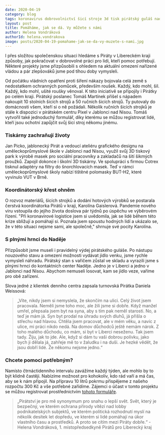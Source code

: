 ```yaml
---
date: 2020-04-19
category: blog
tags: koronavirus dobrovolnictví šicí stroje 3d tisk pirátský guláš naděje
layout: post
title: Pomáháme, jak se dá. Vy můžete s námi 
author: Helena Vondráková
authorId: helena.vondrakova
image: posts/2020-04-19-pomahame-jak-se-da-vy-muzete-s-nami.jpg
---
```


I přes složitou společenskou situaci hledáme s Piráty v Libereckém kraji způsoby, jak pokračovat v dobrovolné práci pro lidi, kteří pomoc potřebují. Některé projekty jsme přizpůsobili s ohledem na aktuální omezení nařízené vládou a pár zlepšováků jsme pod tíhou doby vymysleli.

Od počátku vládních opatření proti šíření nákazy bojovala celá země s nedostatkem ochranných pomůcek, především roušek. Každý, kdo mohl, šil. Každý, kdo mohl, ušité roušky věnoval. K této iniciativě se připojily i Pirátky po celém kraji. Pirátský poslanec Tomáš Martínek přišel s nápadem nakoupit 10 stolních šicích strojů a 50 ručních šicích strojů. Ty putovaly do domácnosti všem, kteří si o ně požádali. Několik ručních šicích strojků je stále k dispozici v pirátském centru Pixel v Jablonci nad Nisou. Tomáš vytvořil také jednoduchý formulář, díky kterému se můžou registrovat lidé, kteří jsou ochotní zapůjčit svůj šicí stroj někomu jinému.

### Tiskárny zachraňují životy

Jan Picko, jablonecký Pirát a vedoucí ateliéru grafického designu na uměleckoprůmyslové škole v Jablonci nad Nisou, využil svůj 3D tiskový park k výrobě masek pro sociální pracovníky a zakladačů na šití šikmých proužků. Zapojil dokonce i školní 3D tiskárny. Ve spolupráci s firmou Cotrex tisknul adaptéry na filtry do šnorchlovacích masek. Teď v rámci uměleckoprůmyslové školy nabízí tištěné polomasky BUT-H2, které vyvinulo VUT v Brně.

### Koordinátorský křest ohněm

O rozvoz materiálů, šicích strojků a dodání hotových výrobků se postarala čerstvá koordinátorka Pirátů v kraji, Karolína Gaislerová. Pandemie nového viru vstoupila do jejího života doslova pár týdnů po úspěchu ve výběrovém řízení. "Při koronavirové logistice jsem si uvědomila, jak se lidé během této krize sbližují a pomáhají si. Poznala jsem spoustu hodných lidí a ukázalo se, že v této situaci nejsme sami, ale společně," shrnuje své pocity Karolína.

### S plnými hrnci do Naděje

Přizpůsobit jsme museli i pravidelný výdej pirátského guláše. Po nástupu nouzového stavu a omezení možnosti vydávat jídlo venku, jsme rychle vymysleli náhradu. Pirátský stan s vařičem zůstal ve skladu a vyrazili jsme s plnými hrnci do kontaktních center Naděje. Jedno je v Liberci a jedno v Jablonci nad Nisou. Abychom nemuseli losovat, kam se jídlo veze, vaříme pro obě zařízení.

Slova jedné z klientek denního centra zapsala turnovská Pirátka Daniela Weissová: 
> „Víte, nikdy jsem si nemyslela, že skončím na ulici. Celý život jsem pracovala. Neměli jsme toho moc, ale žili jsme si dobře. Když manžel umřel, přepsala jsem byt na syna, aby s tím pak neměl starosti. No, a teď je mám já. Syn byt prodal na úhradu svých dluhů, já přišla o střechu nad hlavou. Chtěla jsem pracovat, ale v mém věku, a navíc z ulice, mi práci nikdo nedá. Na domov důchodců ještě nemám nárok. Z toho malého důchodu, co mám, si byt v Liberci neseženu. Tak jsem tady. Žiju, jak to jde. Ale, když si dám tu vaši dobrou polívku, jako bych ji dělala já, zahřeje mě to v žaludku i na duši. Je hezké vědět, že jsou dobří lidé. Že někomu nejsme jedno.“

### Chcete pomoci potřebným?

Namísto čtrnáctidenního intervalu zavážíme každý týden, ale mohlo by to být klidně častěji. Nabízíme možnost pro kohokoliv, kdo rád vaří a má čas, aby se k nám připojil. Na přípravu 10 litrů pokrmu přispějeme z našeho rozpočtu 300 Kč a vše potřebné zařídíme. Zájemci o účast v tomto projektu se můžou registrovat prostřednictvím [tohoto formuláře](https://docs.google.com/forms/d/e/1FAIpQLSfdikRerNSuStZvtmRjLyWROw4z1gWIXwsHWA0yh2Cy-2h1Dg/viewform?usp=sf_link).

>„Pirátství je pro mě synonymum pro snahu o lepší svět. Svět, který je bezpečný, ve kterém ochrana přírody vítězí nad lobby podnikatelských subjektů, ve kterém politická rozhodnutí myslí na několik desítek let dopředu, ve kterém si lidé pomáhají na úkor vlastního času a prostředků. A proto se cítím mezi Piráty dobře.“ - Helena Vondráková, 1. místopředsedkyně Pirátů pro Liberecký kraj

